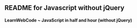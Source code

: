 ## README for Javascript without jQuery

#### LearnWebCode ~ JavaScript in half and hour (without jQuery)
